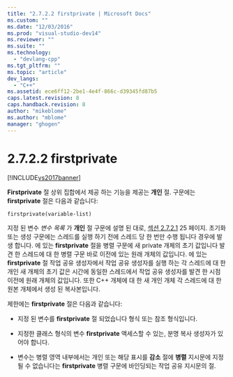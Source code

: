 ```yaml
---
title: "2.7.2.2 firstprivate | Microsoft Docs"
ms.custom: ""
ms.date: "12/03/2016"
ms.prod: "visual-studio-dev14"
ms.reviewer: ""
ms.suite: ""
ms.technology: 
  - "devlang-cpp"
ms.tgt_pltfrm: ""
ms.topic: "article"
dev_langs: 
  - "C++"
ms.assetid: ece6ff12-2be1-4e4f-866c-d39345fd87b5
caps.latest.revision: 8
caps.handback.revision: 8
author: "mikeblome"
ms.author: "mblome"
manager: "ghogen"
---
```

# 2.7.2.2 firstprivate
[!INCLUDE[vs2017banner](../../assembler/inline/includes/vs2017banner.md)]

**Firstprivate** 절 상위 집합에서 제공 하는 기능을 제공는  **개인** 절.  구문에는  **firstprivate** 절은 다음과 같습니다:  
  
```  
firstprivate(variable-list)  
```  
  
 지정 된 변수  *변수 목록* 가  **개인** 절 구문에 설명 된 대로,  [섹션 2.7.2.1](../../parallel/openmp/2-7-2-1-private.md) 25 페이지.  초기화 또는 생성 구문에는 스레드를 실행 하기 전에 스레드 당 한 번만 수행 됩니다 경우에 발생 합니다.  에 있는  **firstprivate** 절을 병렬 구문에 새 private 개체의 초기 값입니다 발견 한 스레드에 대 한 병렬 구문 바로 이전에 있는 원래 개체의 값입니다.  에 있는  **firstprivate** 절 작업 공유 생성자에서 작업 공유 생성자를 실행 하는 각 스레드에 대 한 개인 새 개체의 초기 값은 시간에 동일한 스레드에서 작업 공유 생성자를 발견 한 시점 이전에 원래 개체의 값입니다.  또한 C\+\+ 개체에 대 한 새 개인 개체 각 스레드에 대 한 원본 개체에서 생성 된 복사본입니다.  
  
 제한에는  **firstprivate** 절은 다음과 같습니다:  
  
-   지정 된 변수를  **firstprivate** 절 되었습니다 형식 또는 참조 형식입니다.  
  
-   지정한 클래스 형식의 변수  **firstprivate** 액세스할 수 있는, 분명 복사 생성자가 있어야 합니다.  
  
-   변수는 병렬 영역 내부에서는 개인 또는 해당 표시를  **감소** 절에  **병렬** 지시문에 지정 될 수 없습니다는  **firstprivate** 병렬 구문에 바인딩되는 작업 공유 지시문의 절.